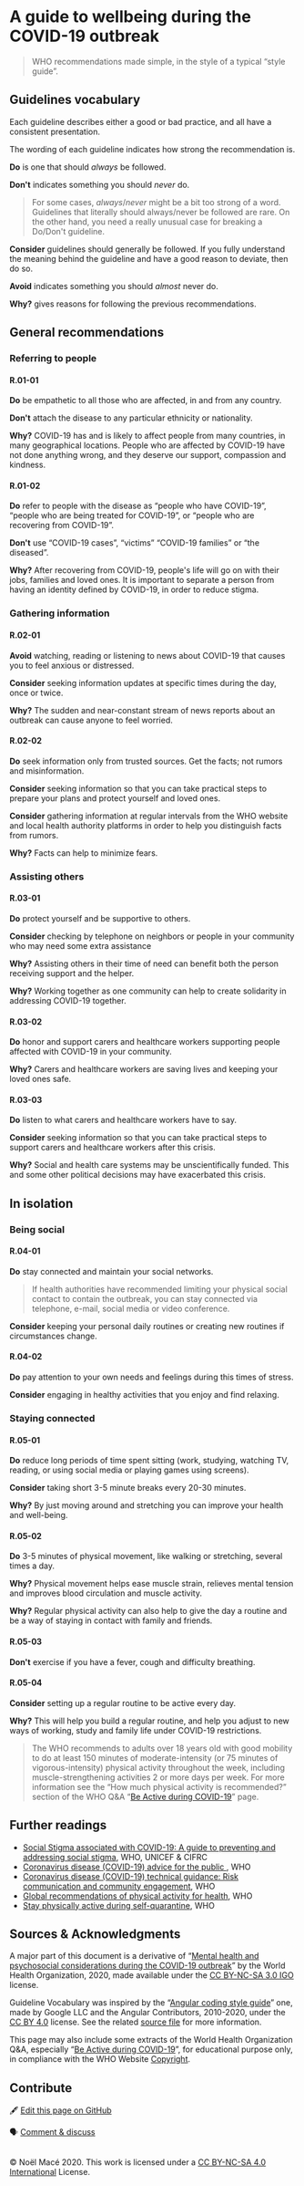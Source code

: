 # A guide to wellbeing during the COVID-19 outbreak

> WHO recommendations made simple, in the style of a typical “style guide”.

## Guidelines vocabulary

Each guideline describes either a good or bad practice, and all have a consistent presentation.

The wording of each guideline indicates how strong the recommendation is.

**Do** is one that should _always_ be followed.

**Don't** indicates something you should _never_ do.

> For some cases, _always_/_never_ might be a bit too strong of a word. Guidelines that literally should always/never be followed are rare. On the other hand, you need a really unusual case for breaking a Do/Don't guideline.

**Consider** guidelines should generally be followed. If you fully understand the meaning behind the guideline and have a good reason to deviate, then do so.

**Avoid** indicates something you should _almost_ never do.

**Why?** gives reasons for following the previous recommendations.

## General recommendations

### Referring to people

#### R.01-01

**Do** be empathetic to all those who are affected, in and from any country.

**Don't** attach the disease to any particular ethnicity or nationality.

**Why?** COVID-19 has and is likely to affect people from many countries, in many geographical locations. People who are affected by COVID-19 have not done anything wrong, and they deserve our support, compassion and kindness.

#### R.01-02

**Do** refer to people with the disease as “people who have COVID-19”, “people who are being treated for COVID-19”, or “people who are recovering from COVID-19”.

**Don't** use “COVID-19 cases”, “victims” “COVID-19 families” or “the diseased”.

**Why?** After recovering from COVID-19, people's life will go on with their jobs, families and loved ones. It is important to separate a person from having an identity defined by COVID-19, in order to reduce stigma.

### Gathering information

#### R.02-01

**Avoid** watching, reading or listening to news about COVID-19 that causes you to feel anxious or distressed.

**Consider** seeking information updates at specific times during the day, once or twice.

**Why?** The sudden and near-constant stream of news reports about an outbreak can cause anyone to feel worried.

#### R.02-02

**Do** seek information only from trusted sources. Get the facts; not rumors and misinformation.

**Consider** seeking information so that you can take practical steps to prepare your plans and protect yourself and loved ones.

**Consider** gathering information at regular intervals from the WHO website and local health authority platforms in order to help you distinguish facts from rumors. 

**Why?** Facts can help to minimize fears.

### Assisting others

#### R.03-01

**Do** protect yourself and be supportive to others.

**Consider** checking by telephone on neighbors or people in your community who may need some extra assistance

**Why?** Assisting others in their time of need can benefit both the person receiving support and the helper.

**Why?** Working together as one community can help to create solidarity in addressing COVID-19 together.

#### R.03-02

**Do** honor and support carers and healthcare workers supporting people affected with COVID-19 in your community.

**Why?** Carers and healthcare workers are saving lives and keeping your loved ones safe. 

#### R.03-03

**Do** listen to what carers and healthcare workers have to say.

**Consider** seeking information so that you can take practical steps to support carers and healthcare workers after this crisis.

**Why?** Social and health care systems may be unscientifically funded. This and some other political decisions may have exacerbated this crisis.

## In isolation

### Being social

#### R.04-01

**Do** stay connected and maintain your social networks.

> If health authorities have recommended limiting your physical social contact to contain the outbreak, you can stay connected via telephone, e-mail, social media or video conference.

**Consider** keeping your personal daily routines or creating new routines if circumstances change.

#### R.04-02

**Do** pay attention to your own needs and feelings during this times of stress.

**Consider** engaging in healthy activities that you enjoy and find relaxing.

### Staying connected

#### R.05-01

**Do** reduce long periods of time spent sitting (work, studying, watching TV, reading, or using social media or playing games using screens).

**Consider** taking short 3-5 minute breaks every 20-30 minutes.

**Why?** By just moving around and stretching you can improve your health and well-being.

#### R.05-02

**Do** 3-5 minutes of physical movement, like walking or stretching, several times a day.

**Why?** Physical movement helps ease muscle strain, relieves mental tension and improves blood circulation and muscle activity.

**Why?** Regular physical activity can also help to give the day a routine and be a way of staying in contact with family and friends.

#### R.05-03

**Don't** exercise if you have a fever, cough and difficulty breathing.

#### R.05-04

**Consider** setting up a regular routine to be active every day.

**Why?** This will help you build a regular routine, and help you adjust to new ways of working, study and family life under COVID-19 restrictions.

> The WHO recommends to adults over 18 years old with good mobility to do at least 150 minutes of moderate-intensity (or 75 minutes of vigorous-intensity) physical activity throughout the week, including muscle-strengthening activities 2 or more days per week. For more information see the “How much physical activity is recommended?” section of the WHO Q&A “[Be Active during COVID-19](https://www.who.int/news-room/q-a-detail/be-active-during-covid-19)” page.

## Further readings

- [Social Stigma associated with COVID-19: A guide to preventing and addressing social stigma](https://www.who.int/docs/default-source/coronaviruse/covid19-stigma-guide.pdf), WHO, UNICEF & CIFRC
- [Coronavirus disease (COVID-19) advice for the public ](https://www.who.int/emergencies/diseases/novel-coronavirus-2019/advice-for-public), WHO
- [Coronavirus disease (COVID-19) technical guidance: Risk communication and community engagement](https://www.who.int/emergencies/diseases/novel-coronavirus-2019/technical-guidance/risk-communication-and-community-engagement), WHO
- [Global recommendations of physical activity for health](https://apps.who.int/iris/bitstream/handle/10665/44399/9789241599979_eng.pdf;jsessionid=1CA0AB344ADA8498780C49A85807429B?sequence=1), WHO
- [Stay physically active during self-quarantine](http://www.euro.who.int/en/health-topics/health-emergencies/coronavirus-covid-19/novel-coronavirus-2019-ncov-technical-guidance/stay-physically-active-during-self-quarantine/_recache), WHO

## Sources & Acknowledgments

A major part of this document is a derivative of “[Mental health and psychosocial considerations during the COVID-19 outbreak](https://www.who.int/publications-detail/mental-health-and-psychosocial-considerations-during-the-covid-19-outbreak)” by the World Health Organization, 2020, made available under the [CC BY-NC-SA 3.0 IGO](https://creativecommons.org/licenses/by-nc-sa/3.0/igo/) license.

Guideline Vocabulary was inspired by the “[Angular coding style guide](https://angular.io/guide/styleguide)” one, made by Google LLC and the Angular Contributors, 2010-2020, under the [CC BY 4.0](http://creativecommons.org/licenses/by/4.0/) license. See the related [source file](https://github.com/angular/angular/blob/master/aio/content/guide/styleguide.md) for more information.

This page may also include some extracts of the World Health Organization Q&A, especially “[Be Active during COVID-19](https://www.who.int/news-room/q-a-detail/be-active-during-covid-19)”, for educational purpose only, in compliance with the WHO Website [Copyright](https://www.who.int/about/copyright).

## Contribute

:fountain_pen: [Edit this page on GitHub](https://github.com/noelmace/covid19-guide/edit/master/README.md)

:speaking_head: [Comment & discuss](https://github.com/noelmace/covid19-guide/issues)

##

© Noël Macé 2020. This work is licensed under a <a rel="license" href="http://creativecommons.org/licenses/by-nc-sa/4.0/">CC BY-NC-SA 4.0 International</a> License.

